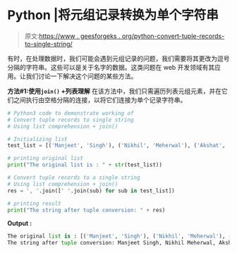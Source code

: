 # Python |将元组记录转换为单个字符串

> 原文:[https://www . geesforgeks . org/python-convert-tuple-records-to-single-string/](https://www.geeksforgeeks.org/python-convert-tuple-records-to-single-string/)

有时，在处理数据时，我们可能会遇到元组记录的问题，我们需要将其更改为逗号分隔的字符串。这些可以是关于名字的数据。这类问题在 web 开发领域有其应用。让我们讨论一下解决这个问题的某些方法。

**方法#1:使用`join()` +列表理解**
在该方法中，我们只需遍历列表元组元素，并在它们之间执行由空格分隔的连接，以将它们连接为单个记录字符串。

```py
# Python3 code to demonstrate working of
# Convert tuple records to single string
# Using list comprehension + join()

# Initializing list
test_list = [('Manjeet', 'Singh'), ('Nikhil', 'Meherwal'), ('Akshat', 'Garg')]

# printing original list
print("The original list is : " + str(test_list))

# Convert tuple records to a single string
# Using list comprehension + join()
res = ', '.join([' '.join(sub) for sub in test_list])

# printing result
print("The string after tuple conversion: " + res)
```

**Output :**

```py
The original list is : [('Manjeet', 'Singh'), ('Nikhil', 'Meherwal'), ('Akshat', 'Garg')]
The string after tuple conversion: Manjeet Singh, Nikhil Meherwal, Akshat Garg

```